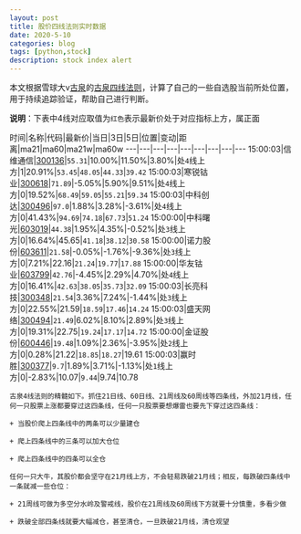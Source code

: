 ```yaml
---
layout: post
title: 股价四线法则实时数据
date: 2020-5-10
categories: blog
tags: [python,stock]
description: stock index alert
---
```



本文根据雪球大v[古泉](https://xueqiu.com/u/7148646888)的[古泉四线法则](https://xueqiu.com/7148646888/130498192)，计算了自己的一些自选股当前所处位置，用于持续追踪验证，帮助自己进行判断。

**说明**：下表中4线对应取值为`红色`表示最新价处于对应指标上方，属正面

时间|名称|代码|最新价|当日|3日|5日|位置|变动|距离|ma21|ma60|ma21w|ma60w
---|---|---|---|---|---|---|---|---
15:00:03|信维通信|[300136](https://xueqiu.com/S/SZ300136)|`55.31`|10.00%|11.50%|3.80%|处`4`线上方|1|20.91%|`53.45`|`48.05`|`44.33`|`39.42`
15:00:03|寒锐钴业|[300618](https://xueqiu.com/S/SZ300618)|`71.89`|-5.05%|5.90%|9.51%|处`4`线上方|0|19.52%|`68.49`|`59.05`|`55.21`|`59.34`
15:00:03|中科创达|[300496](https://xueqiu.com/S/SZ300496)|`97.0`|1.88%|3.28%|-3.61%|处`4`线上方|0|41.43%|`94.69`|`74.18`|`67.73`|`51.24`
15:00:00|中科曙光|[603019](https://xueqiu.com/S/SH603019)|`44.38`|1.95%|4.35%|-0.52%|处`3`线上方|0|16.64%|45.65|`41.18`|`38.12`|`30.58`
15:00:00|诺力股份|[603611](https://xueqiu.com/S/SH603611)|`21.58`|-0.05%|-1.76%|-9.36%|处`3`线上方|0|7.21%|22.16|`21.24`|`19.77`|`17.88`
15:00:00|华友钴业|[603799](https://xueqiu.com/S/SH603799)|`42.76`|-4.45%|2.29%|4.70%|处`4`线上方|0|16.41%|`42.63`|`38.05`|`35.73`|`32.09`
15:00:03|长亮科技|[300348](https://xueqiu.com/S/SZ300348)|`21.54`|3.36%|7.24%|-1.44%|处`3`线上方|0|22.55%|21.59|`18.59`|`17.46`|`14.24`
15:00:03|盛天网络|[300494](https://xueqiu.com/S/SZ300494)|`21.49`|6.02%|8.10%|2.89%|处`3`线上方|0|19.31%|22.75|`19.24`|`17.17`|`14.72`
15:00:00|金证股份|[600446](https://xueqiu.com/S/SH600446)|`19.48`|1.09%|2.36%|-3.95%|处`2`线上方|0|0.28%|21.22|`18.85`|`18.27`|19.61
15:00:03|赢时胜|[300377](https://xueqiu.com/S/SZ300377)|`9.7`|1.89%|3.71%|-1.13%|处`1`线上方|0|-2.83%|10.07|`9.44`|9.74|10.78

```
古泉4线法则的精髓如下。抓住21日线、60日线、21周线及60周线等四条线，外加21月线，任何一只股票上涨都要穿过这四条线，任何一只股票要想爆雷也要先下穿过这四条线：

+ 当股价爬上四条线中的两条可以少量建仓

+ 爬上四条线中的三条可以加大仓位

+ 爬上四条线中的四条可以全仓

任何一只大牛，其股价都会坚守在21月线上方，不会轻易跌破21月线；相反，每跌破四条线中一条就减一些仓位：

+ 21周线可做为多空分水岭及警戒线，股价在21周线及60周线下方就要十分慎重，多看少做

+ 跌破全部四条线就要大幅减仓，甚至清仓，一旦跌破21月线，清仓观望
```